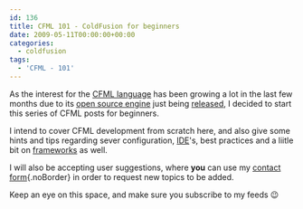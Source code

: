 ```yaml
---
id: 136
title: CFML 101 - ColdFusion for beginners
date: 2009-05-11T00:00:00+00:00
categories:
  - coldfusion
tags:
  - 'CFML - 101'
---
```

As the interest for the <a title="ColdFusion Markup Language" href="http://en.wikipedia.org/wiki/ColdFusion_Markup_Language" target="_blank">CFML language</a> has been growing a lot in the last few months due to its <a title="Open Source Railo" href="http://www.getrailo.org/" target="_blank">open source engine</a> just being <a class="noBorder" title="Placona.co.uk - The day finally came" href="http://www.placona.co.uk/112/railo/the-day-finally-came/" target="_self">released</a>, I decided to start this series of CFML posts for beginners.
  
I intend to cover CFML development from scratch here, and also give some hints and tips regarding sever configuration, [IDE](http://en.wikipedia.org/wiki/Integrated_development_environment "Integrated Development Environment")'s, best practices and a liitle bit on [frameworks](http://www.carehart.org/cf411/#cffw "ColdFusion frameworks") as well.
  
I will also be accepting user suggestions, where **you** can use my [contact form](http://www.placona.co.uk/contact-me/ "Placona.co.uk - Contact Form"){.noBorder} <span class="noBorder">in order to request new topics to be added.</span>
  
Keep an eye on this space, and make sure you subscribe to my feeds 😉
